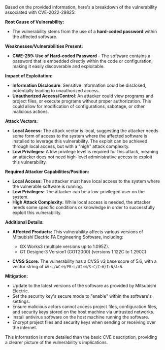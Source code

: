 Based on the provided information, here's a breakdown of the vulnerability associated with CVE-2022-29825:

**Root Cause of Vulnerability:**

*   The vulnerability stems from the use of a **hard-coded password** within the affected software.

**Weaknesses/Vulnerabilities Present:**

*   **CWE-259: Use of Hard-coded Password** - The software contains a password that is embedded directly within the code or configuration, making it easily discoverable and exploitable.

**Impact of Exploitation:**

*   **Information Disclosure**:  Sensitive information could be disclosed, potentially leading to unauthorized access.
*   **Unauthorized Access/Control**: An attacker could view programs and project files, or execute programs without proper authorization. This could allow for modification of configurations, sabotage, or other malicious actions.

**Attack Vectors:**

*   **Local Access:** The attack vector is local, suggesting the attacker needs some form of access to the system where the affected software is installed to leverage this vulnerability. The exploit can be achieved through local access, but with a "high" attack complexity.
*   **Low Privileges:** A low privilege level is required for this attack, meaning an attacker does not need high-level administrative access to exploit this vulnerability.

**Required Attacker Capabilities/Position:**

*   **Local Access:** The attacker must have local access to the system where the vulnerable software is running.
*   **Low Privileges:** The attacker can be a low-privileged user on the system.
*   **High Attack Complexity:** While local access is needed, the attacker needs some specific conditions or knowledge in order to successfully exploit this vulnerability.

**Additional Details:**

*   **Affected Products:** This vulnerability affects various versions of Mitsubishi Electric FA Engineering Software, including:
    *   GX Works3 (multiple versions up to 1.095Z).
    *  GT Designer3 Version1 (GOT2000) (versions 1.122C to 1.290C)

*   **CVSS Score:** The vulnerability has a CVSS v3 base score of 5.6, with a vector string of `AV:L/AC:H/PR:L/UI:N/S:C/C:H/I:N/A:N`.

**Mitigation:**

*   Update to the latest versions of the software as provided by Mitsubishi Electric.
*   Set the security key's secure mode to "enable" within the software's settings.
*   Ensure malicious actors cannot access project files, configuration files, and security keys stored on the host machine via untrusted networks.
*   Install antivirus software on the host machine running the software.
*  Encrypt project files and security keys when sending or receiving over the internet.

This information is more detailed than the basic CVE description, providing a clearer picture of the vulnerability's implications.